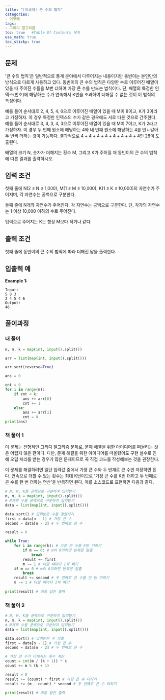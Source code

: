 ```yaml
---
title: "[이코테] 큰 수의 법칙"
categories: 
- 이코테
tags:
- 그리디 알고리즘
toc: true   #Table Of Contents 목차 
use_math: true
toc_sticky: true
---
```


## 문제

'큰 수의 법칙'은 일반적으로 통계 분야에서 다루어지는 내용이지만 동빈이는 본인만의 방식으로 다르게 사용하고 있다. 동빈이의 큰 수의 법칙은 다양한 수로 이루어진 배열이 있을 때 주어진 수들을 M번 더하여 가장 큰 수를 만드는 법칙이다. 단, 배열의 특정한 인덱스(번호)에 해당하는 수가 연속해서 K번을 초과하여 더해질 수 없는 것이 이 법칙의 특징이다.

예를 들어 순서대로 2, 4, 5, 4, 6으로 이루어진 배열이 있을 때 M이 8이고, K가 3이라고 가정하자. 이 경우 특정한 인덱스의 수가 같은 경우에도 서로 다른 것으로 간주한다. 예를 들어 순서대로 3, 4, 3, 4, 3으로 이루어진 배열이 있을 때 M이 7이고, K가 2라고 가정하자. 이 경우 두 번째 원소에 해당하는 4와 네 번째 원소에 해당하는 4를 번ㄴ갈아 두 번씩 더하는 것이 가능하다. 결과적으로 4 + 4 + 4 + 4 + 4 + 4 + 4 + 4인 28이 도출된다.

배열의 크기 N, 숫자가 더해지는 횟수 M, 그리고 K가 주어질 때 동빈이의 큰 수의 법칙에 따른 결과를 출력하시오.

## 입력 조건

첫째 줄에 N(2 $\leq$ N $\leq$ 1,000), M(1 $\leq$ M $\leq$ 10,000), K(1 $\leq$ K $\leq$ 10,000)의 자연수가 주어지며, 각 자연수는 공백으로 구분한다.

둘째 줄에 N개의 자연수가 주어진다. 각 자연수는 공백으로 구분한다. 단, 각가의 자연수는 1 이상 10,000 이하의 수로 주어진다.

입력으로 주어지는 K는 항상 M보다 작거나 같다.

## 출력 조건

첫째 줄에 동빈이의 큰 수의 법칙에 따라 더해진 답을 출력한다.

## 입출력 예

**Example 1:**

```
Input: 
5 8 3
2 4 5 4 6
Output: 
46
```

## 풀이과정

### 내 풀이

```python
n, m, k = map(int, input().split())

arr = list(map(int, input().split()))

arr.sort(reverse=True)

ans = 0

cnt = 0
for i in range(m):
    if cnt < k:
        ans += arr[0]
        cnt += 1
    else:
        ans += arr[1]
        cnt = 0
print(ans)
```

### 책 풀이 1

이 문제는 전형적인 그리디 알고리즘 문제로, 문제 해결을 위한 아이디어를 떠올리는 것은 어렵지 않은 편이다. 다만, 문제 해결을 위한 아이디어를 떠올렸어도 구현 실수로 인해 오답 처리를 받는 경우가 많은 문제이므로 꼭 직접 코드를 작성해보는 것을 권장한다.

이 문제를 해결하려면 일단 입력값 중에서 가장 큰 수와 두 번재로 큰 수만 저장하면 된다. 연속으로 더할 수 있는 횟수는 최대 K번이므로 '가장 큰 수를 K번 더하고 두 번째로 큰 수를 한 번 더하는 연산'을 반복하면 된다. 이를 소스코드로 표현하면 다음과 같다.

```python
# N, M, K를 공백으로 구분하여 입력받기
n, m, k = map(int, input().split())
# N개의 수를 공백으로 구분하여 입력받기
data = list(map(int, input().split()))

data.sort() # 입력받은 수들 정렬하기
first = data[n - 1] # 가장 큰 수
second = data[n - 2] # 두 번째로 큰 수

result = 0

while True:
    for i in range(k): # 가장 큰 수를 K번 더하기
        if m == 0: # m이 0이라면 반복문 탈출
            break
        result += first
        m -= 1 # 더할 때마다 1씩 빼기
    if m == 0 # m이 0이라면 반복문 탈출
    	break
    result += second # 두 번째로 큰 수를 한 번 더하기
    m -= 1 # 더할 때마다 1씩 빼기
    
print(result) # 최종 답안 출력
```

### 책 풀이 2

```python
# N, M, K를 공백으로 구분하여 입력받기
n, m, k = map(int, input().split())
# N개의 수를 공백으로 구분하여 입력받기
data = list(map(int, input().split()))

data.sort() # 입력받은 수 정렬
first = data[n - 1] # 가장 큰 수
second = data[n - 2] # 두 번째로 큰 수

# 가장 큰 수가 더해지는 횟수 계산
count = int(m / (k + 1)) * k
count += m % (k + 1)

result = 0
result += (count) * first # 가장 큰 수 더하기
result += (m - count) * second # 두 번째로 큰 수 더하기

print(result) # 최종 답안 출력
```







